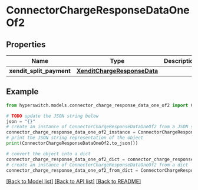 # ConnectorChargeResponseDataOneOf2


## Properties

Name | Type | Description | Notes
------------ | ------------- | ------------- | -------------
**xendit_split_payment** | [**XenditChargeResponseData**](XenditChargeResponseData.md) |  | 

## Example

```python
from hyperswitch.models.connector_charge_response_data_one_of2 import ConnectorChargeResponseDataOneOf2

# TODO update the JSON string below
json = "{}"
# create an instance of ConnectorChargeResponseDataOneOf2 from a JSON string
connector_charge_response_data_one_of2_instance = ConnectorChargeResponseDataOneOf2.from_json(json)
# print the JSON string representation of the object
print(ConnectorChargeResponseDataOneOf2.to_json())

# convert the object into a dict
connector_charge_response_data_one_of2_dict = connector_charge_response_data_one_of2_instance.to_dict()
# create an instance of ConnectorChargeResponseDataOneOf2 from a dict
connector_charge_response_data_one_of2_from_dict = ConnectorChargeResponseDataOneOf2.from_dict(connector_charge_response_data_one_of2_dict)
```
[[Back to Model list]](../README.md#documentation-for-models) [[Back to API list]](../README.md#documentation-for-api-endpoints) [[Back to README]](../README.md)


